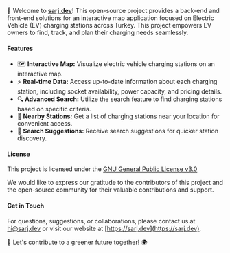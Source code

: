 🌿 Welcome to **[sarj.dev](https://sarj.dev/)**! This open-source project provides a back-end and front-end solutions for an interactive map application focused on Electric Vehicle (EV) charging stations across Turkey. This project empowers EV owners to find, track, and plan their charging needs seamlessly.


#### Features

- 🗺️ **Interactive Map:** Visualize electric vehicle charging stations on an interactive map.
- ⚡ **Real-time Data:** Access up-to-date information about each charging station, including socket availability, power capacity, and pricing details.
- 🔍 **Advanced Search:** Utilize the search feature to find charging stations based on specific criteria.
- 📍 **Nearby Stations:** Get a list of charging stations near your location for convenient access.
- 🔗 **Search Suggestions:** Receive search suggestions for quicker station discovery.

#### License

This project is licensed under the [GNU General Public License v3.0](https://github.com/sarjdev/back-end/blob/master/LICENSE)


We would like to express our gratitude to the contributors of this project and the open-source community for their valuable contributions and support.

#### Get in Touch

For questions, suggestions, or collaborations, please contact us at [hi@sarj.dev](mailto:hi@sarj.dev) or visit our website at [https://sarj.dev](https://sarj.dev).

🚀 Let's contribute to a greener future together! 🌍
